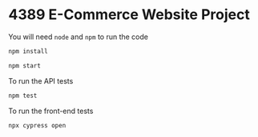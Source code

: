 # 4389 E-Commerce Website Project
You will need `node` and `npm` to run the code
```bash
npm install
```
```bash
npm start
```

To run the API tests
```bash
npm test
```

To run the front-end tests
```
npx cypress open
```
